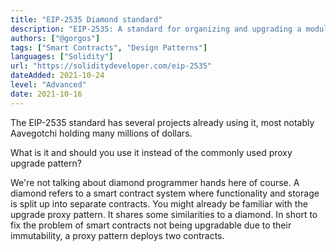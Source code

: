 ```yaml
---
title: "EIP-2535 Diamond standard"
description: "EIP-2535: A standard for organizing and upgrading a modular smart contract system."
authors: ["@gorgos"]
tags: ["Smart Contracts", "Design Patterns"]
languages: ["Solidity"]
url: "https://soliditydeveloper.com/eip-2535"
dateAdded: 2021-10-24
level: "Advanced"
date: 2021-10-16
---
```


The EIP-2535 standard has several projects already using it, most notably Aavegotchi holding many millions of dollars.

What is it and should you use it instead of the commonly used proxy upgrade pattern?

We're not talking about diamond programmer hands here of course. A diamond refers to a smart contract system where functionality and storage is split up into separate contracts. You might already be familiar with the upgrade proxy pattern. It shares some similarities to a diamond. In short to fix the problem of smart contracts not being upgradable due to their immutability, a proxy pattern deploys two contracts.